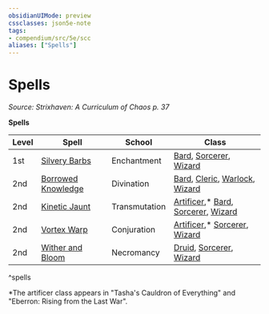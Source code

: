 ```yaml
---
obsidianUIMode: preview
cssclasses: json5e-note
tags:
- compendium/src/5e/scc
aliases: ["Spells"]
---
```

# Spells
*Source: Strixhaven: A Curriculum of Chaos p. 37* 

**Spells**

| Level | Spell | School | Class |
|-------|-------|--------|-------|
| 1st | [Silvery Barbs](/2-Mechanics/CLI/spells/silvery-barbs-scc.md) | Enchantment | [Bard](/2-Mechanics/CLI/classes/bard.md), [Sorcerer](/2-Mechanics/CLI/classes/sorcerer.md), [Wizard](/2-Mechanics/CLI/classes/wizard.md) |
| 2nd | [Borrowed Knowledge](/2-Mechanics/CLI/spells/borrowed-knowledge-scc.md) | Divination | [Bard](/2-Mechanics/CLI/classes/bard.md), [Cleric](/2-Mechanics/CLI/classes/cleric.md), [Warlock](/2-Mechanics/CLI/classes/warlock.md), [Wizard](/2-Mechanics/CLI/classes/wizard.md) |
| 2nd | [Kinetic Jaunt](/2-Mechanics/CLI/spells/kinetic-jaunt-scc.md) | Transmutation | [Artificer](/2-Mechanics/CLI/classes/artificer-tce.md),* [Bard](/2-Mechanics/CLI/classes/bard.md), [Sorcerer](/2-Mechanics/CLI/classes/sorcerer.md), [Wizard](/2-Mechanics/CLI/classes/wizard.md) |
| 2nd | [Vortex Warp](/2-Mechanics/CLI/spells/vortex-warp-scc.md) | Conjuration | [Artificer](/2-Mechanics/CLI/classes/artificer-tce.md),* [Sorcerer](/2-Mechanics/CLI/classes/sorcerer.md), [Wizard](/2-Mechanics/CLI/classes/wizard.md) |
| 2nd | [Wither and Bloom](/2-Mechanics/CLI/spells/wither-and-bloom-scc.md) | Necromancy | [Druid](/2-Mechanics/CLI/classes/druid.md), [Sorcerer](/2-Mechanics/CLI/classes/sorcerer.md), [Wizard](/2-Mechanics/CLI/classes/wizard.md) |
^spells

*The artificer class appears in "Tasha's Cauldron of Everything" and "Eberron: Rising from the Last War".